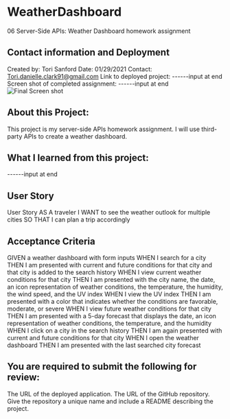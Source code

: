 # WeatherDashboard
06 Server-Side APIs: Weather Dashboard homework assignment

## Contact information and Deployment
Created by: Tori Sanford
Date: 01/29/2021
Contact: Tori.danielle.clark91@gmail.com
Link to deployed project:  ------input at end 
Screen shot of completed assignment: ------input at end ![Final Screen shot](./assets/planner.png) 

## About this Project: 
This project is my server-side APIs homework assignment. I will use third-party APIs to create a weather dashboard. 

## What I learned from this project: 
------input at end 


## User Story

User Story
AS A traveler
I WANT to see the weather outlook for multiple cities
SO THAT I can plan a trip accordingly

## Acceptance Criteria

GIVEN a weather dashboard with form inputs
WHEN I search for a city
THEN I am presented with current and future conditions for that city and that city is added to the search history
WHEN I view current weather conditions for that city
THEN I am presented with the city name, the date, an icon representation of weather conditions, the temperature, the humidity, the wind speed, and the UV index
WHEN I view the UV index
THEN I am presented with a color that indicates whether the conditions are favorable, moderate, or severe
WHEN I view future weather conditions for that city
THEN I am presented with a 5-day forecast that displays the date, an icon representation of weather conditions, the temperature, and the humidity
WHEN I click on a city in the search history
THEN I am again presented with current and future conditions for that city
WHEN I open the weather dashboard
THEN I am presented with the last searched city forecast

## You are required to submit the following for review:

The URL of the deployed application.
The URL of the GitHub repository. Give the repository a unique name and include a README describing the project.